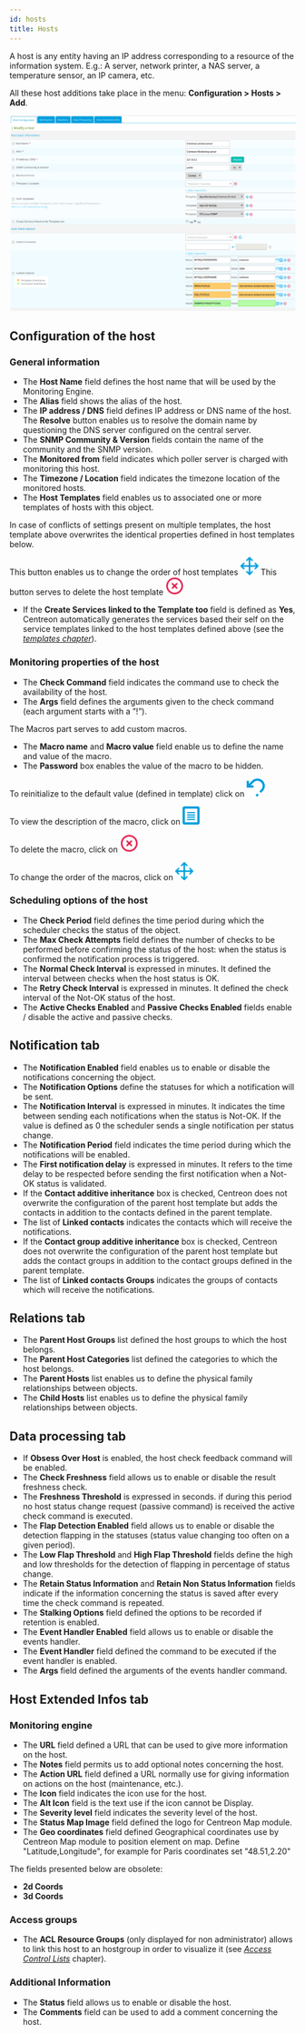 ```yaml
---
id: hosts
title: Hosts
---
```


A host is any entity having an IP address corresponding to a resource of the information system. E.g.: A server,
network printer, a NAS server, a temperature sensor, an IP camera, etc.

All these host additions take place in the menu: **Configuration \> Hosts \> Add**.

![image](../assets/configuration/02addhost.png)

## Configuration of the host

### General information

* The **Host Name** field defines the host name that will be used by the Monitoring Engine.
* The **Alias** field shows the alias of the host.
* The **IP address / DNS** field defines IP address or DNS name of the host. The **Resolve** button enables us to
  resolve the domain name by questioning the DNS server configured on the central server.
* The **SNMP Community & Version** fields contain the name of the community and the SNMP version.
* The **Monitored from** field indicates which poller server is charged with monitoring this host.
* The **Timezone / Location** field indicates the timezone location of the monitored hosts.
* The **Host Templates** field enables us to associated one or more templates of hosts with this object.

In case of conflicts of settings present on multiple templates, the host template above overwrites the identical properties
defined in host templates below.

This button enables us to change the order of host templates <img src="../assets/configuration/common/move.png" width="32" />
This button serves to delete the host template <img src="../assets/configuration/common/delete.png" width="32" />

* If the **Create Services linked to the Template too** field is defined as **Yes**, Centreon automatically generates
  the services based their self on the service templates linked to the host templates defined above
  (see the *[templates chapter](templates.html#definition)*).

### Monitoring properties of the host

* The **Check Command** field indicates the command use to check the availability of the host.
* The **Args** field defines the arguments given to the check command (each argument starts with a ”!”).

The Macros part serves to add custom macros.

* The **Macro name** and **Macro value** field enable us to define the name and value of the macro.
* The **Password** box enables the value of the macro to be hidden.

To reinitialize to the default value (defined in template) click on <img src="../assets/configuration/common/undo.png" width="32" />

To view the description of the macro, click on <img src="../assets/configuration/common/description.png" width="32" />

To delete the macro, click on <img src="../assets/configuration/common/delete.png" width="32" />

To change the order of the macros, click on <img src="../assets/configuration/common/move.png" width="32" />

### Scheduling options of the host

* The **Check Period** field defines the time period during which the scheduler checks the status of the object.
* The **Max Check Attempts** field defines the number of checks to be performed before confirming the status of the
  host: when the status is confirmed the notification process is triggered.
* The **Normal Check Interval** is expressed in minutes. It defined the interval between checks when the host status is OK.
* The **Retry Check Interval** is expressed in minutes. It defined the check interval of the Not-OK status of the host.
* The **Active Checks Enabled** and **Passive Checks Enabled** fields enable / disable the active and passive checks.

## Notification tab

* The **Notification Enabled** field enables us to enable or disable the notifications concerning the object.
* The **Notification Options** define the statuses for which a notification will be sent.
* The **Notification Interval** is expressed in minutes. It indicates the time between sending each notifications when
  the status is Not-OK. If the value is defined as 0 the scheduler sends a single notification per status change.
* The **Notification Period** field indicates the time period during which the notifications will be enabled.
* The **First notification delay** is expressed in minutes. It refers to the time delay to be respected before sending
  the first notification when a Not-OK status is validated.
* If the **Contact additive inheritance** box is checked, Centreon does not overwrite the configuration of the parent
  host template but adds the contacts in addition to the contacts defined in the parent template.
* The list of **Linked contacts** indicates the contacts which will receive the notifications.
* If the **Contact group additive inheritance** box is checked, Centreon does not overwrite the configuration of the
  parent host template but adds the contact groups in addition to the contact groups defined in the parent template.
* The list of **Linked contacts Groups** indicates the groups of contacts which will receive the notifications.

## Relations tab

* The **Parent Host Groups** list defined the host groups to which the host belongs.
* The **Parent Host Categories** list defined the categories to which the host belongs.
* The **Parent Hosts** list enables us to define the physical family relationships between objects.
* The **Child Hosts** list enables us to define the physical family relationships between objects.

## Data processing tab

* If **Obsess Over Host** is enabled, the host check feedback command will be enabled.
* The **Check Freshness** field allows us to enable or disable the result freshness check.
* The **Freshness Threshold** is expressed in seconds. if during this period no host status change request (passive
  command) is received the active check command is executed.
* The **Flap Detection Enabled** field allows us to enable or disable the detection flapping in the statuses (status
  value changing too often on a given period).
* The **Low Flap Threshold** and **High Flap Threshold** fields define the high and low thresholds for the detection of
  flapping in percentage of status change.
* The **Retain Status Information** and **Retain Non Status Information** fields indicate if the information concerning
  the status is saved after every time the check command is repeated.
* The **Stalking Options** field defined the options to be recorded if retention is enabled.
* The **Event Handler Enabled** field allows us to enable or disable the events handler.
* The **Event Handler** field defined the command to be executed if the event handler is enabled.
* The **Args** field defined the arguments of the events handler command.

## Host Extended Infos tab

### Monitoring engine

* The **URL** field defined a URL that can be used to give more information on the host.
* The **Notes** field permits us to add  optional notes concerning the host.
* The **Action URL** field defined a URL normally use for giving information on actions on the host (maintenance, etc.).
* The **Icon** field indicates the icon use for the host.
* The **Alt Icon** field is the text use if the icon cannot be Display.
* The **Severity level** field indicates the severity level of the host.
* The **Status Map Image** field defined the logo for Centreon Map module.
* The **Geo coordinates** field defined Geographical coordinates use by Centreon Map module to position element on map.
  Define "Latitude,Longitude", for example for Paris coordinates set "48.51,2.20"

The fields presented below are obsolete:

* **2d Coords**
* **3d Coords**

### Access groups

* The **ACL Resource Groups** (only displayed for non administrator) allows to link this host to an hostgroup in order
  to visualize it (see *[Access Control Lists](../administration/access-control-lists.html)* chapter).

### Additional Information

* The **Status** field allows us to enable or disable the host.
* The **Comments** field can be used to add a comment concerning the host.
